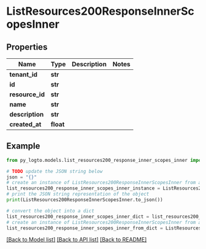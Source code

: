 # ListResources200ResponseInnerScopesInner


## Properties

Name | Type | Description | Notes
------------ | ------------- | ------------- | -------------
**tenant_id** | **str** |  | 
**id** | **str** |  | 
**resource_id** | **str** |  | 
**name** | **str** |  | 
**description** | **str** |  | 
**created_at** | **float** |  | 

## Example

```python
from py_logto.models.list_resources200_response_inner_scopes_inner import ListResources200ResponseInnerScopesInner

# TODO update the JSON string below
json = "{}"
# create an instance of ListResources200ResponseInnerScopesInner from a JSON string
list_resources200_response_inner_scopes_inner_instance = ListResources200ResponseInnerScopesInner.from_json(json)
# print the JSON string representation of the object
print(ListResources200ResponseInnerScopesInner.to_json())

# convert the object into a dict
list_resources200_response_inner_scopes_inner_dict = list_resources200_response_inner_scopes_inner_instance.to_dict()
# create an instance of ListResources200ResponseInnerScopesInner from a dict
list_resources200_response_inner_scopes_inner_from_dict = ListResources200ResponseInnerScopesInner.from_dict(list_resources200_response_inner_scopes_inner_dict)
```
[[Back to Model list]](../README.md#documentation-for-models) [[Back to API list]](../README.md#documentation-for-api-endpoints) [[Back to README]](../README.md)


